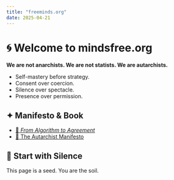 ```yaml
---
title: "freeminds.org"
date: 2025-04-21
---
```


# 🌀 Welcome to mindsfree.org

**We are not anarchists. We are not statists. We are autarchists.**

- Self-mastery before strategy.  
- Consent over coercion.  
- Silence over spectacle.  
- Presence over permission.  

## ✦ Manifesto & Book
- [📖 *From Algorithm to Agreement*](#)
- [📜 The Autarchist Manifesto](#)

## 🧠 Start with Silence
This page is a seed. You are the soil.
